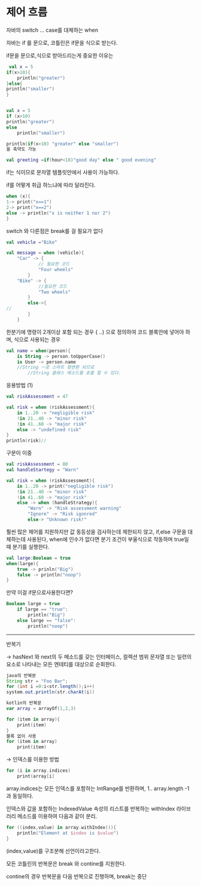 # 제어 흐름

자바의 switch … case를 대체하는 when

자바는 if 를 문으로, 코틀린은 if문을 식으로 받는다.

if문을 문으로,식으로 받아드리는게 중요한 이유는 

```kotlin
 val x = 5
if(x>10){
	println("greater")
}else{
println("smaller")
}
```

```kotlin

val x = 5
if (x>10)
println("greater")
else
	println("smaller")

```

```kotlin
println(if(x>10) "greater" else "smaller")
을 축약도 가능
```

```kotlin
val greeting =if(hour<18)"good day" else " good evening"
```

if는 식이므로 문자열 템플릿안에서 사용이 가능하다.

if를 어떻게 취급 하느냐에 따라 달라진다.

```kotlin
when (x){
1-> print("x==1")
2-> print("x==2")
else -> println("x is neither 1 nor 2")
}
```

switch 와 다른점은 break를 걸 필요가 없다

```kotlin
val vehicle ="Bike"

val message = when (vehicle){
	"Car" -> {
			// 필요한 코드
			"Four wheels"
		}
	"Bike" -> {
			//필요한 코드
			"Two wheels"
		}
		else->{
//
		}
	}
```

한분기에 명령이 2개이상 포함 되는 경우 { ..} 으로 정의하여 코드 블록안에 넣어야 하며, 식으로 사용되는 경우

```kotlin
val name = when(person){
	is String -> person.toUpperCase()
	is User -> person.name
	//String ㅡ로 스마트 형변환 되므로
		//String 클래스 메소드를 호출 할 수 있다.
```

응용방법 (1)

```kotlin
val riskAssessment = 47

val risk = when (riskAssessment){
	in 1..20 -> "negligible risk"
	!in 21..40 -> "minor risk"
	!in 41..60 -> "major risk"
	else -> "undefined risk"
}
println(risk)//
```

구문이 이중

```kotlin
val riskAssessment = 80
val handleStartegy = "Warn"

val risk = when (riskAssessment){
	in 1..20 -> print("negligible risk")
	!in 21..40 -> "minor risk"
	!in 41..60 -> "major risk"
	else -> when (handleStrategy){
		"Warn" -> "Risk assessment warning"
		"Ignore" -> "Risk igonred"
		else-> "Unknown risk!"
```

훨씬 많은 제어를 지원하지만 값 동등성을 검사하는데 제한되지 않고, if,else 구문을 대체하는데 사용된다, when에 인수가 없다면 분기 조건이 부울식으로 작동하며 true일 때 분기를 실행한다.

```kotlin
val large:Boolean = true
when(large){
	true -> prinln("Big")
	false -> println("noop")
}
```

만약 이걸 if문으로사용한다면?

```kotlin
Boolean large = true
	if large == "true":
		println("Big")
	else large == "false":
		println("noop")
```

---

반복기

→ hasNext 와 next의 두 메소드를 갖는 인터페이스, 컬렉션 범위 문자열 또는 일련의 요소로 나타내는 모든 엔테티를 대상으로 순회한다.

```java
java의 반복분
String str = "Foo Bar";
for (int i =0:i<str.length();i++)
system.out.println(str.charAt(i))
```

```kotlin
kotlin의 반복문
var array = arrayOf(1,2,3)

for (item in array){
	print(item)
}
블록 없이 사용
for (item in array)
	print(item)
```

→ 인덱스를 이용한 방법

```kotlin
for (i in array.indices)
	print(array[i]
```

array.indices는 모든 인덱스를 포함하는 IntRange를 반환하며, 1.. array.length -1 과 동일하다.

인덱스와 값을 포함하는 IndexedValue 속성의 리스트를 반복하는 withIndex 라이브러리 메소드를 이용하여 다음과 같이 분리.

```kotlin
for ((index,value) in array.withIndex()){
	println("Element at $index is $value")
}
```

(index,value)를 구조분해 선언이라고한다.

모든 코틀린의 반복문은 break 와 contine를 지원한다.

contine의 경우 반복문을 다음 반복으로 진행하며, break는 중단